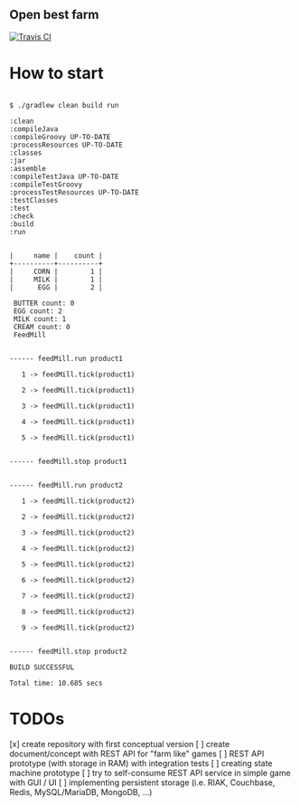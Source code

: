 Open best farm
--------------

[![Travis CI](https://travis-ci.org/bieli/open-best-farm.svg?branch=master)](https://travis-ci.org/bieli/open-best-farm)

How to start
==============

```

$ ./gradlew clean build run

:clean
:compileJava
:compileGroovy UP-TO-DATE
:processResources UP-TO-DATE
:classes
:jar
:assemble
:compileTestJava UP-TO-DATE
:compileTestGroovy
:processTestResources UP-TO-DATE
:testClasses
:test
:check
:build
:run


|     name |    count |
+----------+----------+
|     CORN |        1 |
|     MILK |        1 |
|      EGG |        2 |

 BUTTER count: 0
 EGG count: 2
 MILK count: 1
 CREAM count: 0
 FeedMill


------ feedMill.run product1

   1 -> feedMill.tick(product1)

   2 -> feedMill.tick(product1)

   3 -> feedMill.tick(product1)

   4 -> feedMill.tick(product1)

   5 -> feedMill.tick(product1)


------ feedMill.stop product1


------ feedMill.run product2

   1 -> feedMill.tick(product2)

   2 -> feedMill.tick(product2)

   3 -> feedMill.tick(product2)

   4 -> feedMill.tick(product2)

   5 -> feedMill.tick(product2)

   6 -> feedMill.tick(product2)

   7 -> feedMill.tick(product2)

   8 -> feedMill.tick(product2)

   9 -> feedMill.tick(product2)


------ feedMill.stop product2

BUILD SUCCESSFUL

Total time: 10.685 secs

```

TODOs
==============
 [x] create repository with first conceptual version
 [ ] create document/concept with REST API for "farm like" games
 [ ] REST API prototype (with storage in RAM) with integration tests
 [ ] creating state machine prototype
 [ ] try to self-consume REST API service in simple game with GUI / UI
 [ ] implementing persistent storage (i.e. RIAK, Couchbase, Redis, MySQL/MariaDB, MongoDB, ...)
 
